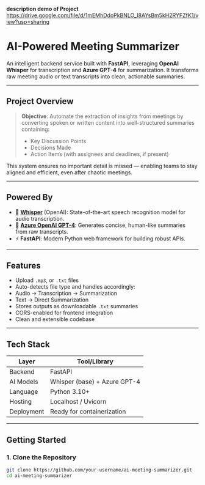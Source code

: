 **description demo of Project**    https://drive.google.com/file/d/1mEMhDdoPkBNLO_I8AYsBm5kH2RYFZfK1/view?usp=sharing
#  AI-Powered Meeting Summarizer

An intelligent backend service built with **FastAPI**, leveraging **OpenAI Whisper** for transcription and **Azure GPT-4** for summarization. It transforms raw meeting audio or text transcripts into clean, actionable summaries.

---

##  Project Overview

> **Objective**: Automate the extraction of insights from meetings by converting spoken or written content into well-structured summaries containing:
> -  Key Discussion Points  
> -  Decisions Made  
> -  Action Items (with assignees and deadlines, if present)

This system ensures no important detail is missed — enabling teams to stay aligned and efficient, even after chaotic meetings.

---

##  Powered By

- 🎤 **[Whisper](https://github.com/openai/whisper)** (OpenAI): State-of-the-art speech recognition model for audio transcription.
- 💬 **[Azure OpenAI GPT-4](https://learn.microsoft.com/en-us/azure/cognitive-services/openai/overview)**: Generates concise, human-like summaries from raw transcripts.
- ⚡ **FastAPI**: Modern Python web framework for building robust APIs.

---

##  Features

-  Upload `.mp3`, or `.txt` files
-  Auto-detects file type and handles accordingly:
  - Audio → Transcription → Summarization
  - Text → Direct Summarization
-  Stores outputs as downloadable `.txt` summaries
-  CORS-enabled for frontend integration
-  Clean and extensible codebase

---

##  Tech Stack

| Layer      | Tool/Library       |
|------------|--------------------|
| Backend    | FastAPI            |
| AI Models  | Whisper (base) + Azure GPT-4 |
| Language   | Python 3.10+       |
| Hosting    | Localhost / Uvicorn |
| Deployment | Ready for containerization |

---

##  Getting Started

### 1. Clone the Repository
```bash
git clone https://github.com/your-username/ai-meeting-summarizer.git
cd ai-meeting-summarizer

